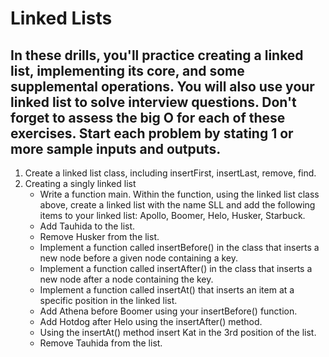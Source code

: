 # Linked Lists

## In these drills, you'll practice creating a linked list, implementing its core, and some supplemental operations. You will also use your linked list to solve interview questions. Don't forget to assess the big O for each of these exercises. Start each problem by stating 1 or more sample inputs and outputs.

1. Create a linked list class, including insertFirst, insertLast, remove, find. 
2. Creating a singly linked list
    - Write a function main. Within the function, using the linked list class above, create a linked list with the name SLL and add the following items to your linked list: Apollo, Boomer, Helo, Husker, Starbuck.
    - Add Tauhida to the list.
    - Remove Husker from the list.
    - Implement a function called insertBefore() in the class that inserts a new node before a given node containing a key.
    - Implement a function called insertAfter() in the class that inserts a new node after a node containing the key.
    - Implement a function called insertAt() that inserts an item at a specific position in the linked list.
    - Add Athena before Boomer using your insertBefore() function.
    - Add Hotdog after Helo using the insertAfter() method.
    - Using the insertAt() method insert Kat in the 3rd position of the list.
    - Remove Tauhida from the list.